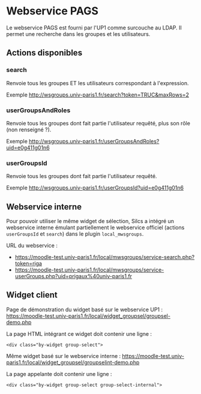 # Webservice PAGS

Le webservice PAGS est fourni par l'UP1 comme surcouche au LDAP. Il permet une recherche dans les groupes et les utilisateurs.


## Actions disponibles

### search

Renvoie tous les groupes ET les utilisateurs correspondant à l'expression. 

Exemple <http://wsgroups.univ-paris1.fr/search?token=TRUC&maxRows=2>

### userGroupsAndRoles

Renvoie tous les groupes dont fait partie l'utilisateur requêté, plus son rôle (non renseigné ?).

Exemple <http://wsgroups.univ-paris1.fr/userGroupsAndRoles?uid=e0g411g01n6>

### userGroupsId

Renvoie tous les groupes dont fait partie l'utilisateur requêté.

Exemple <http://wsgroups.univ-paris1.fr/userGroupsId?uid=e0g411g01n6>


## Webservice interne

Pour pouvoir utiliser le même widget de sélection, Silcs a intégré 
un webservice interne émulant partiellement le webservice officiel 
(actions `userGroupsId` et `search`) dans le plugin `local_mwsgroups`.

URL du webservice :

*  <https://moodle-test.univ-paris1.fr/local/mwsgroups/service-search.php?token=riga>
*  <https://moodle-test.univ-paris1.fr/local/mwsgroups/service-userGroups.php?uid=prigaux%40univ-paris1.fr>


## Widget client

Page de démonstration du widget basé sur le webservice UP1 :
<https://moodle-test.univ-paris1.fr/local/widget_groupsel/groupsel-demo.php>

La page HTML intégrant ce widget doit contenir une ligne :
```
<div class="by-widget group-select">
```

Même widget basé sur le webservice interne :
<https://moodle-test.univ-paris1.fr/local/widget_groupsel/groupselint-demo.php>

La page appelante doit contenir une ligne :
```
<div class="by-widget group-select group-select-internal">
```



